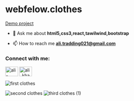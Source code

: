 # webfelow.clothes

[Demo project](https://alikhazaeii.github.io/webfelow.clothes/)

- 💬 Ask me about **html5,css3,react,tawilwind,bootstrap**

- 📫 How to reach me **ali.tradding021@gmail.com**

<h3 align="left">Connect with me:</h3>
<p align="left">
<a href="https://linkedin.com/in/ali-khazaei021" target="blank"><img align="center" src="https://raw.githubusercontent.com/rahuldkjain/github-profile-readme-generator/master/src/images/icons/Social/linked-in-alt.svg" alt="ali-khazaei021" height="30" width="40" /></a>
<a href="https://instagram.com/ali_khazaei_developer" target="blank"><img align="center" src="https://raw.githubusercontent.com/rahuldkjain/github-profile-readme-generator/master/src/images/icons/Social/instagram.svg" alt="ali_khazaei_developer" height="30" width="40" /></a>
</p>



![first clothes](https://github.com/user-attachments/assets/c0be41e5-38a3-4108-95a4-d63f6009bbfa)

![second clothes](https://github.com/user-attachments/assets/42023e5c-ef32-4d34-8c8c-604e1804b2f4)
![third clothes (1)](https://github.com/user-attachments/assets/7a89662a-0e74-436e-a6a9-254e8ccc7d9e)


